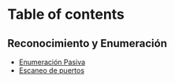 # Table of contents

## Reconocimiento y Enumeración

* [Enumeración Pasiva](README.md)
* [Escaneo de puertos](reconocimiento-y-enumeracion/escaneo-de-puertos.md)
